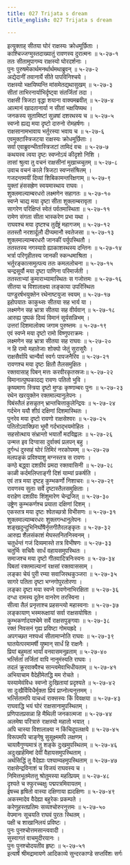 ```yaml
---
title: 027 Trijata s dream
title_english: 027 Trijata s dream

---
```

इत्युक्ताह् सीतया घोरं राक्षस्यः क्रोधमूर्छिताः ।  
काश्चिज्जग्मुस्तदाख्यातुं रावणस्य दुरात्मनः ॥ ५-२७-१  
ततः सीतामुपागम्य राक्षस्यो घोरदर्शनाः ।  
पुनः पुरुषमेकार्थमनर्थार्थमथाब्रुवन् ॥ ५-२७-२  
अद्येदानीं तवानार्ये सीते पापविनिश्चये ।  
राक्षस्यो भक्षयिष्यन्ति मांसमेतद्यथासुखम् ॥ ५-२७-३  
सीतां ताभिरनार्याभिर्दृष्ट्वा संतर्जितां तदा ।  
राक्षसी त्रिजटा वृद्धा शयाना वाक्यमब्रवीत् ॥ ५-२७-४  
आत्मानं खादतानार्या न सीतां भक्षयिष्यथ ।  
जनकस्य सुतामिष्टां सुन्नषां दशरथस्य च ॥ ५-२७-५  
स्वप्नो ह्यद्य मया दृष्टो दारुनो रोमहर्षणः ।  
राक्षसानामभावाय भर्तुरस्या भवाय च ॥ ५-२७-६  
एवमुक्टास्त्रिजटया राक्षस्यः क्रोधमूर्छिताः ।  
सर्वा एवाब्रुवन्भीतास्त्रिजटां तामिदं वचः ॥ ५-२७-७  
कथयस्व त्वया दृष्टः स्वप्नोऽयं कीदृशो निशि ।  
तासां श्रुत्वा तु वचनं राक्षसीनां मुखाच्य्चुतम् ॥ ५-२७-८  
उवाच वचनं काले त्रिजटा स्वप्नसंश्रितम् ।  
गजदन्तमयीं दिव्यां शिबिकामन्तरिक्षगाम् ॥ ५-२७-९  
युक्तां हंससह्रेण स्वयमास्थाय राघवः ।  
शुक्लमाल्याम्बरधरो लक्ष्मणेन सहागतः ॥ ५-२७-१०  
स्वप्ने चाद्य मया दृष्टा सीता शुक्लाम्बरावृता ।  
सागरेण परिक्षिप्तं स्वेतं पर्वतमास्थिता ॥ ५-२७-११  
रामेण संगता सीता भास्करेण प्रभा यथा ।  
राघवश्च मया दृष्टश्च तुर्दंष्ट्रं महागजम् ॥ ५-२७-१२  
ततस्तौ नरशार्दूलौ दीप्यमानौ स्वतेजसा ॥ ५-२७-१३  
शुक्लमाल्याम्बरधरौ जानकीं पर्युपस्थितौ ।  
ततस्तस्य नगस्याग्रे ह्याकाशस्थस्य दन्तिनः ॥ ५-२७-१४  
भर्त्रा परिगृहीतस्य जानकी स्कन्धमाश्रिता ।  
भर्तुरङ्कात्समुत्पत्य ततः कमललोचना ॥ ५-२७-१५  
चन्द्रसूर्यौ मया दृष्टा पाणिना परिमार्जती ।  
ततस्ताभ्यां कुमाराभ्यामास्थितः स गजोत्तमः ॥ ५-२७-१६  
सीतया च विशालाक्ष्या लङ्काया उपरिस्थितः  
पाण्डुरर्षभयुक्तेन रथेनाष्टयुजा स्वयम् ॥ ५-२७-१७  
इहोपयातः काकुथ्सः सीतया सह भार्य या ।  
लक्ष्मणेन सह भ्रात्रा सीतया सह वीर्यवान् ॥ ५-२७-१८  
आरुह्य पुष्पकं दिव्यं विमानं सूर्यसन्निभम् ।  
उत्तरां दिशमालोक्य जगाम पुरुष्त्तमः ॥ ५-२७-१९  
एवं स्वप्ने मया दृष्टो रामो विष्णुपराक्रमः ।  
लक्ष्मणेन सह भ्रात्रा सीतया सह राघवः ॥ ५-२७-२०  
न हि रामो महातेजाः शोक्यो जेतुं सुरासुरैः ।  
राक्षसैर्वापि चान्यैर्वा स्वर्गः पापजनैरिव ॥ ५-२७-२१  
रावणश्च मया दृष्टः क्षितौ तैलसमुक्षितः ।  
रक्तवासाह् पिबन् मत्तः करवीरकृतस्रजः॥ ५-२७-२२  
विमानात्पुष्पकादद्य रावणः पतितो भुवि ।  
कृष्यमाणः स्त्रिया दृष्टो मुण्डः कृष्णाम्बरः पुनः ॥ ५-२७-२३  
रथेन खरयुक्तेन रक्तमाल्यानुलेपनः ।  
पिबंस्तैलं हसन्नृतन् भ्रान्तचित्ताकुलेन्द्रियः ॥ ५-२७-२४  
गर्दभेन ययौ शीग्रं दक्षिणां दिशमास्थितः ।  
पुनरेव मया दृष्टो रावणो राक्षसेश्वरः ॥ ५-२७-२५  
पतितोऽवाक्छिरा भूमौ गर्दभाद्भयमोहितः ।  
सहसोत्थाय संभ्रान्तो भयार्तो मदविह्वलः ॥ ५-२७-२६  
उन्मत्त इव दिग्वासा दुर्वाक्यं प्रलपन् बहु ।  
दुर्गन्धं दुस्सहं घोरं तिमिरं नरकोपमम् ॥ ५-२७-२७  
मलपङ्कं प्रविश्याशु मग्नस्तत्र स रावणः ।  
कण्ठे बद्ध्वा दशग्रीवं प्रमदा रक्तवासिनी ॥ ५-२७-२८  
काळी कर्दमलिप्ताङ्गी दिशं याम्यां प्रकर्षति ।  
एवं तत्र मया दृष्टह् कुम्भकर्णो निशाचरः ॥ ५-२७-२९  
रावणस्य सुताः सर्वे दृष्टास्तैलसमुक्षिताः ।  
वराहेण दशग्रीवः शिंशुमारेण चेन्द्रजित् ॥ ५-२७-३०  
उष्ट्रेण कुम्भकर्णश्च प्रयाता दक्षिणां दिशम् ।  
एकस्तत्र मया दृष्टः श्वेतच्छत्रो विभीसणः ॥ ५-२७-३१  
शुक्लमाल्याम्बरधरः शुक्लगन्धानुलेपनः ।  
शङ्खदुन्दुभिनिर्घोषैर्नृत्तगीतैरलङ्कृतः ॥ ५-२७-३२  
आरुह्य शैलसंकाशं मेघस्तनितनिस्वनम् ।  
चतुर्धन्तं गजं दिव्यमास्ते तत्र विभीषणः ॥ ५-२७-३३  
चतुर्भिः सचिवैः सार्धं वहायसमुपस्थितः ।  
समाजश्च मया दृष्टो गीतवादित्रनिःस्वनः ॥ ५-२७-३४  
पिबतां रक्तमाल्यानां रक्षसां रक्तवाससाम् ।  
लङ्का चेयं पुरी रम्या सवाजिरथकुञ्जरा ॥ ५-२७-३५  
सागरे पतिता दृष्टा भग्नगोपुरतोरणा ।  
लङ्का दृष्टा मया स्वप्ने रावणेनाभिरक्षिता ॥ ५-२७-३६  
दग्धा रामस्य दूतेन वानरेण तरस्विना ।  
सीत्वा तैलं प्रनृत्ताश्च प्रहसन्त्यो महास्वनाः ॥ ५-२७-३७  
लङ्कायाण् भस्मरूक्षायां सर्वा राक्षसयोषितः ।  
कुम्भकर्णादयश्चेमे सर्वे राक्षसपुङ्गवाः ॥ ५-२७-३८  
रक्तं निवसनं गृह्य प्रविष्टा गोमयह्रदे ।  
अपगच्छत नश्यध्वं सीतामाप्नोति राघवः ॥ ५-२७-३९  
घातयेत्परमामर्षी युष्मान् सार्धं हि राक्षनैः ।  
प्रियां बहुमतां भार्यां वनवासमनुव्रताम् ॥ ५-२७-४०  
भर्त्सितां तर्जितां वापि नानुमंस्यति राघवः ।  
तदलं क्रूरवाक्यैश्च सान्त्वमेवाभिधीयताम् ॥ ५-२७-४१  
अभियाचाम वैदेहीमेतद्धि मम रोचते ।  
यस्यामेवंविधः स्वप्नो दुःखितायां प्रदृश्यते ॥ ५-२७-४२  
सा दुःखैर्विविधैर्मुक्ता प्रियं प्राप्नोत्यनुत्तमम् ।  
भर्त्सितामपि याचध्वं राक्सस्यः किं विवक्षया ॥ ५-२७-४३  
राघवाद्धि भयं घोरं राक्षसानामुपस्थितम् ।  
प्रणिपातप्रसन्ना हि मैथिली जनकात्मजा ॥ ५-२७-४४  
अलमेषा परित्रारुं राक्षस्यो महातो भयात् ।  
अपि चास्या विशालाक्ष्या न किंचिदुपलक्षये ॥ ५-२७-४५  
विरूपमपि चाङ्गेषु सुसूक्ष्ममपि लक्षणम् ।  
चायावैगुण्यमात्रं तु शङ्के दुःखमुपस्थितम् ॥ ५-२७-४६  
अदुःखार्हमिमां देवीं वैहायसमुपस्थिताम् ।  
अर्थसिद्धिं तु वैदेह्याः पश्याम्यहमुपस्थिताम् ॥ ५-२७-४७  
राक्षसेन्द्रविनाशं च विजयं राघवस्य च ।  
निमित्तभूतमेतत्तु श्रोतुमस्या महत्प्रियम् ॥ ५-२७-४८  
दृश्यते च स्फुरच्चक्षुः पद्मपत्रमिवायतम् ।  
ईषच्च हृषितो वास्या दक्षिणाया ह्यदक्षिणः ॥ ५-२७-४९  
अकस्मादेव वैदेह्या बहुरेकः प्रकम्पते ।  
करेणुहस्तप्रतिमः सव्यश्चोरुरनुत्तमः ॥ ५-२७-५०  
वेपमानः सूचयति राघवं पुरतः स्थितम् ।  
पक्षी च शाखानिलयं प्रविष्टः ।  
पुनः पुनश्चोत्तमसान्त्ववादी ।  
सुस्वागतं वाचमुदीरयानः ।  
पुनः पुनश्चोदयतीव हृष्टः ॥ ५-२७-५१  
इत्यार्षे श्रीमद्रामायणे आदिकाव्ये सुन्दरकाण्डे सप्तविंशः सर्गः